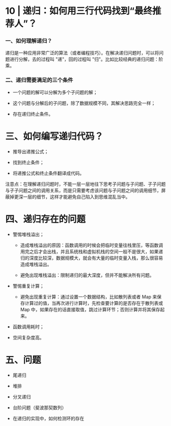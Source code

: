 # 10 | 递归：如何用三行代码找到“最终推荐人”？

### 一、如何理解递归？

递归是一种应用非常广泛的算法（或者编程技巧）。在解决递归问题时，可以将问题进行分解，去的过程叫 "递"，回的过程叫 "归"。比如比较经典的递归问题：阶乘。

### 二、递归需要满足的三个条件

- 一个问题的解可以分解为多个子问题的解；

- 这个问题与分解后的子问题，除了数据规模不同，其解决思路完全一样；

- 存在递归终止条件。

# 三、如何编写递归代码？

- 推导出递推公式；

- 找到终止条件；

- 将递推公式和终止条件翻译成代码。

注意点：在理解递归问题时，不能一层一层地往下思考子问题与子问题、子子问题与子子问题之间的调用关系，而是只需要考虑该问题与子问题之间的调用细节，屏蔽掉更深一层的细节，这样才能避免自己陷入到思维混乱当中。

# 四、递归存在的问题

- 警惕堆栈溢出；

	- 造成堆栈溢出的原因：函数调用的时候会把临时变量往栈里压，等函数调用完之后才会出栈，并且系统栈和虚拟机栈的空间一般不是很大，如果递归的深度比较深，数据规模大，就会有大量的临时变量入栈，那么很容易造成堆栈溢出。

	- 避免出现堆栈溢出：限制递归的最大深度，但并不能解决所有问题。

- 警惕重复计算；

	- 避免出现重复计算：通过设置一个数据结构，比如散列表或者 Map 来保存计算过的值，当再次进行计算时，先检查要计算的是否存在于散列表或 Map 中，如果存在的话直接取值，跳过计算环节；否则计算并将其保存起来。

- 函数调用耗时；

- 空间复杂度高。

# 五、问题

- 尾递归

- 堆排

- 分叉递归

- 台阶问题（斐波那契数列）

- 在递归的实现中，如何检测环的存在

